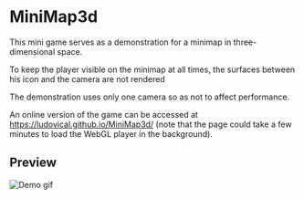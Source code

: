 # MiniMap3d
This mini game serves as a demonstration for a minimap in three-dimensional space.

To keep the player visible on the minimap at all times, the surfaces between his icon and the camera are not rendered

The demonstration uses only one camera so as not to affect performance.

An online version of the game can be accessed at https://ludovical.github.io/MiniMap3d/
(note that the page could take a few minutes to load the WebGL player in the background).

## Preview
![Demo gif](https://github.com/LudovicAL/MiniMap3d/blob/main/Demo.gif?raw=true)
